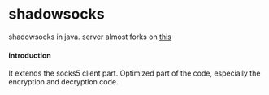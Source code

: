# shadowsocks

shadowsocks in java. server almost forks on [this](https://github.com/TongxiJi/shadowsocks-java)

#### introduction
It extends the socks5 client part. Optimized part of the code, especially the encryption and decryption code.
